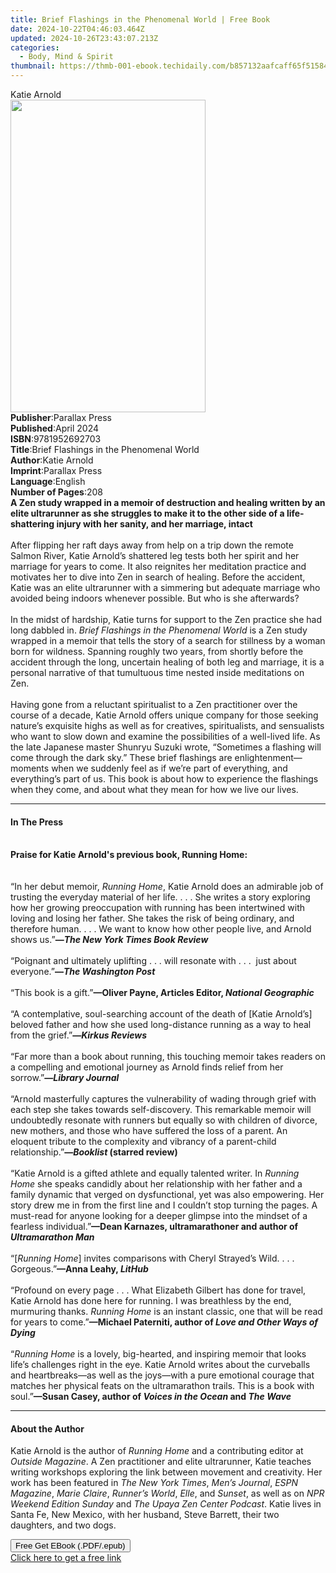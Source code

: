 ```yaml
---
title: Brief Flashings in the Phenomenal World | Free Book
date: 2024-10-22T04:46:03.464Z
updated: 2024-10-26T23:43:07.213Z
categories:
  - Body, Mind & Spirit
thumbnail: https://thmb-001-ebook.techidaily.com/b857132aafcaff65f515843560428cc4525b78f4fe0428423489b262cd4966da.jpg
---
```

<main id="book-container">
  <div class="flex flex-col">
    <div class="book-brief flex-1 py-6 px-4 sm:p-6 md:py-10 md:px-8">
      <!-- brief-->
      <div class="book-brief-main">Katie Arnold</div>
    </div>
    <div
      class="book-meta-info flex-1 grid gap-4 col-start-1 col-end-3 row-start-1 sm:mb-6 sm:grid-cols-4 lg:gap-6 lg:col-start-2 lg:row-end-6 lg:row-span-6 lg:mb-0"
    >
      <div
        class="book-meta-info-left place-content-center mt-4 p-4 text-sm leading-6 col-start-2 col-span-2 dark:text-slate-400"
      >
        <img
          class="w-full h-500 object-cover rounded-lg sm:h-255 sm:col-span-2 lg:col-span-full"
          src="https://img-001-ebook.techidaily.com/d04550602caf2f071f6488bc8802d46869bb4297c08eca66d1173f33c773d357.jpg"
          alt=""
          width="312"
          height="500"
        />
      </div>
      <div
        class="book-meta-info-right mt-2 col-start-1 row-start-2 col-span-3 self-center"
      >
        <!-- meta data  -->
        <div class="flex flex-col px-4 md:px-8">
          <div class="flex-1">
            <strong>Publisher</strong>:<span class="px-2">Parallax Press</span>
          </div>
          <div class="flex-1">
            <strong>Published</strong>:<span class="px-2">April 2024</span>
          </div>
          <div class="flex-1">
            <strong>ISBN</strong>:<span class="px-2">9781952692703</span>
          </div>
          <div class="flex-1">
            <strong>Title</strong>:<span class="px-2"
              >Brief Flashings in the Phenomenal World</span
            >
          </div>
          <div class="flex-1">
            <strong>Author</strong>:<span class="px-2">Katie Arnold</span>
          </div>
          <div class="flex-1">
            <strong>Imprint</strong>:<span class="px-2">Parallax Press</span>
          </div>
          <div class="flex-1">
            <strong>Language</strong>:<span class="px-2">English</span>
          </div>
          <div class="flex-1">
            <strong>Number of Pages</strong>:<span class="px-2">208</span>
          </div>
        </div>
      </div>
    </div>
    <div class="book-description flex-1 py-6 px-4 sm:p-6 md:py-10 md:px-8">
      <div class="book-description-main">
        <div accordion-content="" id="description">
          <b
            >A Zen study wrapped in a memoir of destruction and healing written
            by an elite ultrarunner as she struggles to make it to the other
            side of a life-shattering injury with her sanity, and her marriage,
            intact</b
          ><br /><br />After flipping her raft days away from help on a trip
          down the remote Salmon River, Katie Arnold’s shattered leg tests both
          her spirit and her marriage for years to come. It also reignites her
          meditation practice and motivates her to dive into Zen in search of
          healing. Before the accident, Katie was an elite ultrarunner with a
          simmering but adequate marriage who avoided being indoors whenever
          possible. But who is she afterwards?<br /><br />In the midst of
          hardship, Katie turns for support to the Zen practice she had long
          dabbled in. <i>Brief Flashings in the Phenomenal World</i> is a Zen
          study wrapped in a memoir that tells the story of a search for
          stillness by a woman born for wildness. Spanning roughly two years,
          from shortly before the accident through the long, uncertain healing
          of both leg and marriage, it is a personal narrative of that
          tumultuous time nested inside meditations on Zen.&nbsp;<br /><br />Having
          gone from a reluctant spiritualist to a Zen practitioner over the
          course of a decade, Katie Arnold offers unique company for those
          seeking nature’s exquisite highs as well as for creatives,
          spiritualists, and sensualists who want to slow down and examine the
          possibilities of a well-lived life. As the late Japanese master
          Shunryu Suzuki wrote, “Sometimes a flashing will come through the dark
          sky.” These brief flashings are enlightenment—moments when we suddenly
          feel as if we’re part of everything, and everything’s part of us. This
          book is about how to experience the flashings when they come, and
          about what they mean for how we live our lives.
        </div>
        <div class="accordion-fader"></div>
      </div>
    </div>
    <div class="book-excerpts flex-1 py-6 px-4 sm:p-6 md:py-10 md:px-8">
      <!-- excerpts-->
      <div class="book-excerpts-main">
        <hr />
        <h4 class="placeholder placeholder-heading">
          <span>In The Press</span>
        </h4>
        <p>
          <b><br />Praise for Katie Arnold's previous book, Running Home:</b
          ><br /><br /><br />“In her debut memoir,
          <i>Running Home</i>,&nbsp;Katie Arnold does an admirable job of
          trusting the everyday material of her life. . . . She writes a story
          exploring how her growing preoccupation with running has been
          intertwined with loving and losing her father. She takes the risk of
          being ordinary, and therefore human. . . . We want to know how other
          people live, and Arnold shows us.”<b
            >—<i>The New York Times Book Review </i></b
          ><br /><br />“Poignant and ultimately uplifting&nbsp;. .
          .&nbsp;will&nbsp;resonate with . . .&nbsp;&nbsp;just about
          everyone.”<b>—<i>The Washington Post</i></b
          ><br /><br />“This book is a gift.”<b
            >—Oliver Payne, Articles Editor, <i>National Geographic<br /></i></b
          ><br />“A contemplative, soul-searching account of the death of [Katie
          Arnold’s] beloved father and how she used long-distance running as a
          way to heal from the grief.”<b>—<i>Kirkus Reviews</i><br /></b
          ><br />“Far more than a book about running, this touching memoir takes
          readers on a compelling and emotional journey as Arnold finds relief
          from her sorrow.”<b>—<i>Library Journal</i><br /></b><br />“Arnold
          masterfully captures the vulnerability of wading through grief with
          each step she takes towards self-discovery. This remarkable memoir
          will undoubtedly resonate with runners but equally so with children of
          divorce, new mothers, and those who have suffered the loss of a
          parent. An eloquent tribute to the complexity and vibrancy of a
          parent-child relationship.”<b>—<i>Booklist </i>(starred review)</b
          ><br /><br />“Katie Arnold is a gifted athlete and equally talented
          writer. In <i>Running Home</i> she speaks candidly about her
          relationship with her father and a family dynamic that verged on
          dysfunctional, yet was also empowering. Her story drew me in from the
          first line and I couldn’t stop turning the pages. A must-read for
          anyone looking for a deeper glimpse into the mindset of a fearless
          individual.”<b
            >—Dean Karnazes, ultramarathoner and author of
            <i>Ultramarathon Man</i></b
          ><br /><br />“[<i>Running Home</i>] invites comparisons with Cheryl
          Strayed’s&nbsp;Wild. . . . Gorgeous.”<b>—Anna Leahy, <i>LitHub</i></b
          ><br /><br />“Profound on every page . . . What Elizabeth Gilbert has
          done for travel, Katie Arnold has done here for running. I was
          breathless by the end, murmuring thanks. <i>Running Home </i>is an
          instant classic, one that will be read for years to come.”<b
            >—Michael Paterniti, author of
            <i>Love and Other Ways of Dying</i></b
          ><br /><br />“<i>Running Home</i> is a lovely, big-hearted, and
          inspiring memoir that looks life’s challenges right in the eye. Katie
          Arnold writes about the curveballs and heartbreaks—as well as the
          joys—with a pure emotional courage that matches her physical feats on
          the ultramarathon trails. This is a book with soul.”<b
            >—Susan Casey, author of <i>Voices in the Ocean</i> and
            <i>The Wave</i></b
          >
        </p>
      </div>
    </div>
    <div class="book-about-author flex-1 py-6 px-4 sm:p-6 md:py-10 md:px-8">
      <!-- about author-->
      <div class="book-main-author-main">
        <hr />
        <h4 class="placeholder placeholder-heading">
          <span>About the Author</span>
        </h4>
        <p>
          Katie Arnold is the author of <i>Running Home</i> and a contributing
          editor at <i>Outside Magazine</i>. A Zen practitioner and elite
          ultrarunner, Katie teaches writing workshops exploring the link
          between movement and creativity. Her work has been featured in
          <i>The New York Times</i>, <i>Men’s Journal</i>, <i>ESPN Magazine</i>,
          <i>Marie Claire</i>, <i>Runner’s World</i>, <i>Elle</i>, and
          <i>Sunset</i>, as well as on <i>NPR Weekend Edition Sunday</i> and
          <i>The Upaya Zen Center Podcast</i>. Katie lives in Santa Fe, New
          Mexico, with her husband, Steve Barrett, their two daughters, and two
          dogs.
        </p>
      </div>
    </div>
    <div class="book-free-get flex-1 py-6 px-4 sm:p-6 md:py-10 md:px-8">
      <button
        id="btn-free-get"
        class="bg-blue-500 hover:bg-blue-700 text-white font-bold py-2 px-4 rounded"
      >
        Free Get EBook (.PDF/.epub)
      </button>
      <div id="countdown-display" class="px-2 text-lg mt-2"></div>
      <a
        id="free-link"
        class="hidden bg-blue-500 hover:bg-blue-700 text-white font-bold py-2 px-4 rounded"
        href="https://www.ebooks.com/en-us/book/210909197/brief-flashings-in-the-phenomenal-world/katie-arnold/"
        target="_blank"
        >Click here to get a free link</a
      >
    </div>
    <script>
      let countdownTime = 0;
      let countdownInterval = null;
      document
        .getElementById('btn-free-get')
        .addEventListener('click', startCountdown);
      function startCountdown() {
        countdownTime = new Date().getTime() + 60000 * 3;
        countdownInterval = setInterval(updateCountdown, 1000);
        document.getElementById('btn-free-get').disabled = true;
        document
          .getElementById('btn-free-get')
          .classList.add('bg-gray-500', 'cursor-not-allowed');
      }
      function updateCountdown() {
        let currentTime = new Date().getTime();
        let timeLeft = countdownTime - currentTime;
        let secondsLeft = Math.floor(timeLeft / 1000);
        document.getElementById('countdown-display').innerHTML =
          `Remaining time: ${secondsLeft} seconds.`;
        if (secondsLeft <= 0) {
          clearInterval(countdownInterval);
          document.getElementById('btn-free-get').classList.add('hidden');
          document.getElementById('free-link').classList.remove('hidden');
          document.getElementById('countdown-display').innerHTML = '';
        }
      }
    </script>
  </div>
</main>

<ins class="adsbygoogle"
      style="display:block"
      data-ad-client="ca-pub-7571918770474297"
      data-ad-slot="8358498916"
      data-ad-format="auto"
      data-full-width-responsive="true"></ins>
    